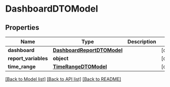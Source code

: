 # DashboardDTOModel

## Properties
Name | Type | Description | Notes
------------ | ------------- | ------------- | -------------
**dashboard** | [**DashboardReportDTOModel**](DashboardReportDTOModel.md) |  | [optional] 
**report_variables** | **object** |  | [optional] 
**time_range** | [**TimeRangeDTOModel**](TimeRangeDTOModel.md) |  | [optional] 

[[Back to Model list]](../README.md#documentation-for-models) [[Back to API list]](../README.md#documentation-for-api-endpoints) [[Back to README]](../README.md)


